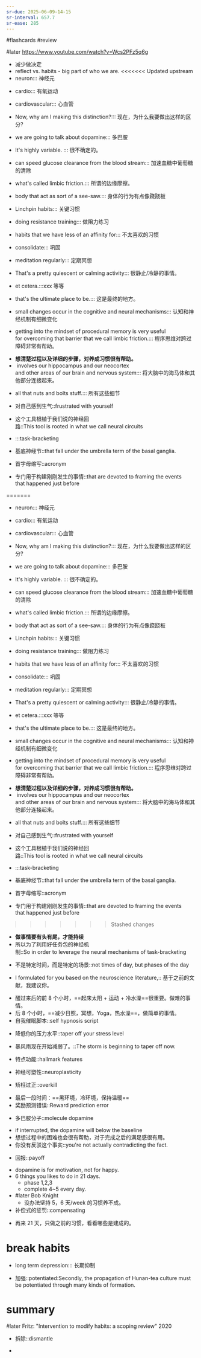 ```yaml
---
sr-due: 2025-06-09-14-15
sr-interval: 657.7
sr-ease: 285
---
```


#flashcards 
#review

#later https://www.youtube.com/watch?v=Wcs2PFz5q6g
- 减少做决定
- reflect  vs. habits - big part of who we are.
<<<<<<< Updated upstream
- neuron::: 神经元
<!--SR:!2024-03-22,11,279!2024-03-25,10,259-->
- cardio::: 有氧运动
<!--SR:!2024-03-24,9,259!2024-04-09,22,259-->
- cardiovascular::: 心血管
<!--SR:!2024-05-03,191,190!2024-03-22,7,259-->
- Now, why am I making this distinction?::: 现在，为什么我要做出这样的区分?
<!--SR:!2024-05-05,296,250!2024-03-24,9,259-->
- we are going to talk about dopamine::: 多巴胺
<!--SR:!2024-04-16,277,250!2024-03-24,9,259-->
- It's highly variable. ::: 很不确定的。
<!--SR:!2024-03-24,9,259!2024-03-25,10,259-->
- can speed glucose clearance from the blood stream::: 加速血糖中葡萄糖的清除
<!--SR:!2024-04-13,29,257!2024-03-23,8,259-->
- what's called limbic friction.::: 所谓的边缘摩擦。
<!--SR:!2024-05-11,302,250!2024-03-23,8,259-->
- body that act as sort of a see-saw.::: 身体的行为有点像跷跷板
<!--SR:!2024-03-24,9,259!2024-03-23,8,259-->
- Linchpin habits::: 关键习惯
<!--SR:!2024-04-25,286,245!2024-06-09,86,145-->
- doing resistance training::: 做阻力练习
<!--SR:!2024-03-24,9,259!2024-03-23,8,259-->
- habits that we have less of an affinity for::: 不太喜欢的习惯
<!--SR:!2024-03-25,10,259!2024-03-23,8,259-->
- consolidate::: 巩固
<!--SR:!2024-04-19,24,259!2024-03-23,8,259-->
- meditation regularly::: 定期冥想
<!--SR:!2024-11-14,428,265!2024-03-23,8,259-->
- That's a pretty quiescent or calming activity::: 很静止/冷静的事情。
<!--SR:!2024-04-15,20,259!2024-03-24,9,259-->
- et cetera.:::xxx 等等
<!--SR:!2024-03-23,8,259!2024-03-23,8,259-->
- that's the ultimate place to be.::: 这是最终的地方。
<!--SR:!2024-03-25,10,259!2024-03-25,10,259-->
- small changes occur in the cognitive and neural mechanisms::: 认知和神经机制有细微变化
<!--SR:!2024-03-24,9,259!2024-04-21,26,259-->
- getting into the mindset of procedural memory is very useful for overcoming that barrier that we call limbic friction.::: 程序思维对跨过障碍非常有帮助。
<!--SR:!2025-05-01,499,250!2024-03-23,8,259-->
- **想清楚过程以及详细的步骤，对养成习惯很有帮助。**
-  involves our hippocampus and our neocortex and other areas of our brain and nervous system::: 将大脑中的海马体和其他部分连接起来。
<!--SR:!2024-03-22,7,259!2024-03-25,10,259-->
- all that nuts and bolts stuff.::: 所有这些细节
<!--SR:!2024-03-24,9,259!2024-03-23,8,259-->
- 对自己感到生气::frustrated with yourself
<!--SR:!2024-04-13,29,257-->
- 这个工具根植于我们说的神经回路::This tool is rooted in what we call neural circuits
<!--SR:!2024-03-24,9,259-->
- :::task-bracketing
<!--SR:!2024-06-03,325,272!2024-04-13,29,257-->
- 基底神经节::that fall under the umbrella term of the basal ganglia.
<!--SR:!2024-03-25,10,259-->
- 首字母缩写::acronym
<!--SR:!2024-03-22,7,259-->
- 专门用于构建刚刚发生的事情::that are devoted to framing the events that happened just before
<!--SR:!2024-03-23,8,259-->
=======
- neuron::: 神经元
<!--SR:!2024-03-25,10,259!2024-03-24,9,259-->
- cardio::: 有氧运动
<!--SR:!2024-04-16,21,259!2024-03-22,7,259-->
- cardiovascular::: 心血管
<!--SR:!2025-05-31,442,210!2024-03-25,10,259-->
- Now, why am I making this distinction?::: 现在，为什么我要做出这样的区分?
<!--SR:!2024-04-09,270,250!2024-03-22,7,259-->
- we are going to talk about dopamine::: 多巴胺
<!--SR:!2024-03-23,8,259!2024-03-23,8,259-->
- It's highly variable. ::: 很不确定的。
<!--SR:!2024-03-24,9,259!2024-03-23,8,259-->
- can speed glucose clearance from the blood stream::: 加速血糖中葡萄糖的清除
<!--SR:!2024-03-23,8,259!2024-03-22,7,259-->
- what's called limbic friction.::: 所谓的边缘摩擦。
<!--SR:!2025-05-04,415,205!2024-03-23,8,259-->
- body that act as sort of a see-saw.::: 身体的行为有点像跷跷板
<!--SR:!2024-03-25,10,259!2024-03-25,10,259-->
- Linchpin habits::: 关键习惯
<!--SR:!2024-03-25,10,259!2024-03-25,10,259-->
- doing resistance training::: 做阻力练习
<!--SR:!2024-03-24,9,259!2024-03-25,10,259-->
- habits that we have less of an affinity for::: 不太喜欢的习惯
<!--SR:!2024-04-15,276,250!2024-03-24,9,259-->
- consolidate::: 巩固
<!--SR:!2024-03-23,8,259!2024-03-24,9,259-->
- meditation regularly::: 定期冥想
<!--SR:!2024-03-23,8,259!2024-03-22,7,259-->
- That's a pretty quiescent or calming activity::: 很静止/冷静的事情。
<!--SR:!2024-03-23,8,259!2024-03-24,9,259-->
- et cetera.:::xxx 等等
<!--SR:!2024-04-02,263,245!2024-03-25,10,259-->
- that's the ultimate place to be.::: 这是最终的地方。
<!--SR:!2024-03-25,10,259!2024-03-23,8,259-->
- small changes occur in the cognitive and neural mechanisms::: 认知和神经机制有细微变化
<!--SR:!2025-05-08,419,205!2024-03-23,8,259-->
- getting into the mindset of procedural memory is very useful for overcoming that barrier that we call limbic friction.::: 程序思维对跨过障碍非常有帮助。
<!--SR:!2024-03-24,9,259!2024-03-25,10,259-->
- **想清楚过程以及详细的步骤，对养成习惯很有帮助。**
-  involves our hippocampus and our neocortex and other areas of our brain and nervous system::: 将大脑中的海马体和其他部分连接起来。
<!--SR:!2024-03-25,10,259!2024-03-23,8,259-->
- all that nuts and bolts stuff.::: 所有这些细节
<!--SR:!2024-03-25,10,259!2024-03-24,9,259-->
- 对自己感到生气::frustrated with yourself
<!--SR:!2025-03-12,362,192-->
- 这个工具根植于我们说的神经回路::This tool is rooted in what we call neural circuits
<!--SR:!2024-03-25,10,259-->
- :::task-bracketing
<!--SR:!2024-04-08,24,257!2024-03-23,8,259-->
- 基底神经节::that fall under the umbrella term of the basal ganglia.
<!--SR:!2024-03-22,7,259-->
- 首字母缩写::acronym
<!--SR:!2024-03-24,9,259-->
- 专门用于构建刚刚发生的事情::that are devoted to framing the events that happened just before
<!--SR:!2024-03-23,8,259-->
>>>>>>> Stashed changes
- **做事情要有头有尾，才能持续**
- 所以为了利用好任务包的神经机制::So in order to leverage the neural mechanisms of task-bracketing
<!--SR:!2024-03-24,9,259-->
- 不是特定时间，而是特定的场景::not times of day, but phases of the day
<!--SR:!2024-03-23,8,259-->
- I formulated for you based on the neuroscience literature,:: 基于之前的文献，我建议你。
<!--SR:!2024-03-23,8,259-->
- 醒过来后的前 8 个小时，==起床太阳 + 运动 + 冷水澡==很重要。做难的事情。
- 后 8 个小时，==减少日照，冥想，Yoga，热水澡==，做简单的事情。
- 自我催眠脚本::self hypnosis script
<!--SR:!2024-03-24,9,259-->
- 降低你的压力水平::taper off your stress level
<!--SR:!2024-03-22,7,259-->
- 暴风雨现在开始减弱了。::The storm is beginning to taper off now.
<!--SR:!2024-03-24,9,259-->
- 特点功能::hallmark features
<!--SR:!2024-03-23,8,259-->
- 神经可塑性::neuroplasticity
<!--SR:!2024-03-24,9,259-->
- 矫枉过正::overkill
<!--SR:!2024-04-10,113,152-->
- 最后一段时间：==黑环境，冷环境，保持温暖==
- 奖励预测错误::Reward prediction error
<!--SR:!2024-03-25,10,259-->
- 多巴胺分子::molecule dopamine
<!--SR:!2024-03-25,10,259-->
- if interrupted, the dopamine will below the baseline
- 想想过程中的困难也会很有帮助，对于完成之后的满足感很有用。
- 你没有反驳这个事实::you're not actually contradicting the fact.
<!--SR:!2024-03-24,9,259-->
- 回报::payoff
<!--SR:!2024-07-04,111,147-->
- dopamine is for motivation, not for happy.
- 6 things you likes to do in 21 days.
	- phase 1,2,3
	- complete 4~5 every day.
- #later Bob Knight
	- 没办法坚持 5，6 天/week 的习惯养不成。
- 补偿式的惩罚::compensating
<!--SR:!2024-03-23,8,259-->
- 再来 21 天，只做之前的习惯，看看哪些是建成的。
# break habits
- long term depression::: 长期抑制
<!--SR:!2024-03-23,8,259!2024-03-24,9,259-->
- 加强::potentiated:Secondly, the propagation of Hunan-tea culture must be potentiated through many kinds of formation.
<!--SR:!2024-03-25,10,259-->

# summary
#later Fritz: "Intervention to modify habits: a scoping review"      2020


- 拆除::dismantle
<!--SR:!2024-03-28,13,237-->
- 


